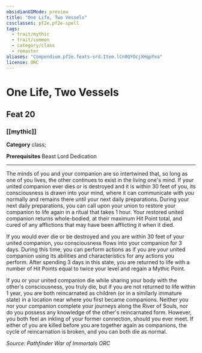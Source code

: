 ```yaml
---
obsidianUIMode: preview
title: "One Life, Two Vessels"
cssclasses: pf2e,pf2e-spell
tags:
  - trait/mythic
  - trait/common
  - category/class
  - remaster
aliases: "Compendium.pf2e.feats-srd.Item.lCn0QYOcjXHqpYea"
license: ORC
---
```

# One Life, Two Vessels
## Feat 20
### [[mythic]]

**Category** class; 



**Prerequisites** Beast Lord Dedication
* * *
The minds of you and your companion are so intertwined that, so long as one of you lives, the other continues to exist in the living one's mind. If your united companion ever dies or is destroyed and it is within 30 feet of you, its consciousness is drawn into your mind, where it can communicate with you normally and remains there until your next daily preparations. During your next daily preparations, you can call upon your union to restore your companion to life again in a ritual that takes 1 hour. Your restored united companion returns whole-bodied, at their maximum Hit Point total, and cured of any afflictions that may have been afflicting it when it died.

If you would ever die or be destroyed and you are within 30 feet of your united companion, you consciousness flows into your companion for 3 days. During this time, you can perform actions as if you are your united companion using its abilities and characteristics for any actions you perform. After spending 3 days in this state, you are returned to life with a number of Hit Points equal to twice your level and regain a Mythic Point.

If you or your united companion die while sharing your body with the other's consciousness, you truly die, but if you are not returned to life within 1 year, you are both reincarnated as children (or in a similarly immature state) in a location near where you first became companions. Neither you nor your companion complete your journeys along the River of Souls, nor do you possess any knowledge of the other's reincarnated form. However, you both feel an inkling of your former connection, should you ever meet. If either of you are killed before you are together again as companions, the cycle of reincarnation is broken, and you can both die as normal.

*Source: Pathfinder War of Immortals*
*ORC*
